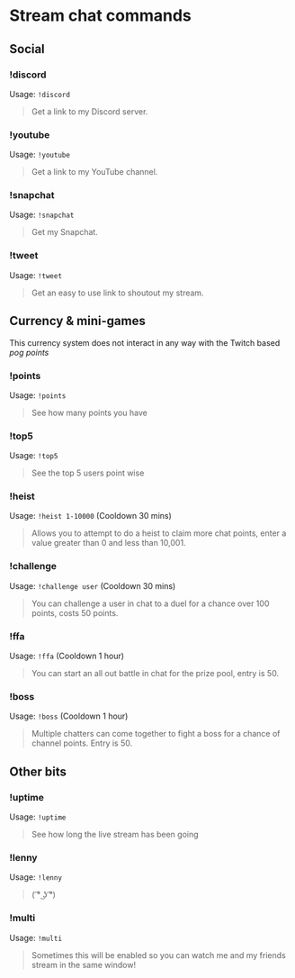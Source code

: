 # Stream chat commands

## Social

### !discord
Usage: `!discord`
> Get a link to my Discord server.

### !youtube
Usage: `!youtube`
> Get a link to my YouTube channel.

### !snapchat
Usage: `!snapchat`
> Get my Snapchat.

### !tweet
Usage: `!tweet`
> Get an easy to use link to shoutout my stream.

## Currency & mini-games
This currency system does not interact in any way with the Twitch based *pog points*

### !points
Usage: `!points`
> See how many points you have

### !top5
Usage: `!top5`
> See the top 5 users point wise

### !heist
Usage: `!heist 1-10000` (Cooldown 30 mins)
> Allows you to attempt to do a heist to claim more chat points, enter a value greater than 0 and less than 10,001.

### !challenge
Usage: `!challenge user` (Cooldown 30 mins)
> You can challenge a user in chat to a duel for a chance over 100 points, costs 50 points.

### !ffa
Usage: `!ffa` (Cooldown 1 hour)
> You can start an all out battle in chat for the prize pool, entry is 50.

### !boss
Usage: `!boss` (Cooldown 1 hour)
> Multiple chatters can come together to fight a boss for a chance of channel points. Entry is 50.

## Other bits

### !uptime
Usage: `!uptime`
> See how long the live stream has been going

### !lenny
Usage: `!lenny`
> ( ͡° ͜ʖ ͡°)

### !multi
Usage: `!multi`
> Sometimes this will be enabled so you can watch me and my friends stream in the same window!
